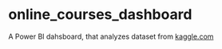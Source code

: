 # online_courses_dashboard
A Power BI dahsboard, that analyzes dataset from <a href="https://www.udemy.com/" target="_blank">kaggle.com</a>
